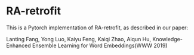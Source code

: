 # RA-retrofit

This is a Pytorch implementation of RA-retrofit, as described in our paper:

Lanting Fang, Yong Luo, Kaiyu Feng, Kaiqi Zhao, Aiqun Hu, Knowledge-Enhanced Ensemble Learning for Word Embeddings(WWW 2019)
